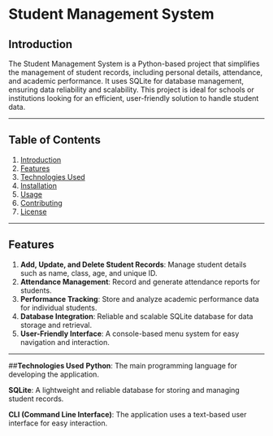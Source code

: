 # **Student Management System**

## **Introduction**  
The Student Management System is a Python-based project that simplifies the management of student records, including personal details, attendance, and academic performance. It uses SQLite for database management, ensuring data reliability and scalability. This project is ideal for schools or institutions looking for an efficient, user-friendly solution to handle student data.

---

## **Table of Contents**  
1. [Introduction](#introduction)  
2. [Features](#features)  
3. [Technologies Used](#technologies-used)  
4. [Installation](#installation)  
5. [Usage](#usage)  
6. [Contributing](#contributing)  
7. [License](#license)  

---

## **Features**  
1. **Add, Update, and Delete Student Records**: Manage student details such as name, class, age, and unique ID.  
2. **Attendance Management**: Record and generate attendance reports for students.  
3. **Performance Tracking**: Store and analyze academic performance data for individual students.  
4. **Database Integration**: Reliable and scalable SQLite database for data storage and retrieval.  
5. **User-Friendly Interface**: A console-based menu system for easy navigation and interaction.  

---
##**Technologies Used**
**Python**: The main programming language for developing the application.

**SQLite**: A lightweight and reliable database for storing and managing student records.

**CLI (Command Line Interface)**: The application uses a text-based user interface for easy interaction.
